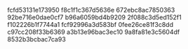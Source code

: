 fcfd53131e173950
f8c1f1c367d5636e
672ebc8ac7850363
92be716e0dae0cf7
b96a6059bd4b9209
2f088c3d5ed152f1
f102226b1f7744a1
fcf92996a3d583bf
0fee26ce81f3c8dd
c97cc208f33b6369
a3b13e96bac3ec10
9a8fa81e3c5604df
8532b3bcbac7ca93
